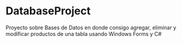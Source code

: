 # DatabaseProject
Proyecto sobre Bases de Datos en donde consigo agregar, eliminar y modificar productos de una tabla usando Windows Forms y C#

